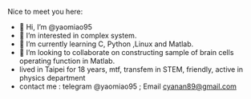 Nice to meet you here:

- 👋 Hi, I’m @yaomiao95
- 👀 I’m interested in complex system.
- 🌱 I’m currently learning C, Python ,Linux and Matlab.
- 💞️ I’m looking to collaborate on constructing sample of brain cells operating function in Matlab.
- lived in Taipei for 18 years, mtf, transfem in STEM, friendly, active in physics department
- contact me :  telegram @yaomiao95 ; Email cyanan89@gmail.com

<!---
yaomiao95/yaomiao95 is a ✨ special ✨ repository because its `README.md` (this file) appears on your GitHub profile.
You can click the Preview link to take a look at your changes.
--->
